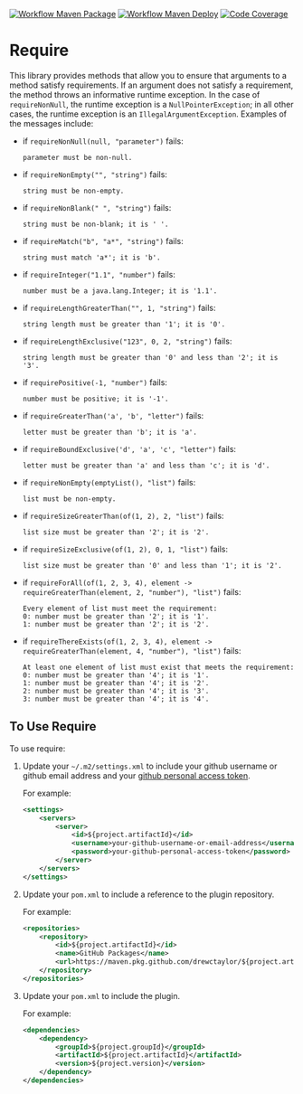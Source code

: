 [![Workflow Maven Package](https://github.com/drewctaylor/${project.artifactId}/workflows/workflow-maven-package/badge.svg)](https://github.com/drewctaylor/${project.artifactId}/workflows/workflow-maven-package/badge.svg)
[![Workflow Maven Deploy](https://github.com/drewctaylor/${project.artifactId}/workflows/workflow-maven-deploy/badge.svg)](https://github.com/drewctaylor/${project.artifactId}/workflows/workflow-maven-deploy/badge.svg)
[![Code Coverage](https://codecov.io/gh/drewctaylor/${project.artifactId}/branch/master/graph/badge.svg)](https://codecov.io/gh/drewctaylor/${project.artifactId})

# Require

This library provides methods that allow you to ensure that arguments to a method satisfy requirements. If an argument 
does not satisfy a requirement, the method throws an informative runtime exception. In the case of `requireNonNull`, the 
runtime exception is a `NullPointerException`; in all other cases, the runtime exception is an `IllegalArgumentException`. 
Examples of the messages include:

* if `requireNonNull(null, "parameter")` fails: 

  `parameter must be non-null.`

* if `requireNonEmpty("", "string")` fails: 

  `string must be non-empty.`

* if `requireNonBlank(" ", "string")` fails: 

  `string must be non-blank; it is ' '.`

* if `requireMatch("b", "a*", "string")` fails: 

  `string must match 'a*'; it is 'b'.`

* if `requireInteger("1.1", "number")` fails: 

  `number must be a java.lang.Integer; it is '1.1'.`

* if `requireLengthGreaterThan("", 1, "string")` fails: 

  `string length must be greater than '1'; it is '0'.`

* if `requireLengthExclusive("123", 0, 2, "string")` fails: 

  `string length must be greater than '0' and less than '2'; it is '3'.`

* if `requirePositive(-1, "number")` fails: 

  `number must be positive; it is '-1'.`

* if `requireGreaterThan('a', 'b', "letter")` fails: 

  `letter must be greater than 'b'; it is 'a'.`

* if `requireBoundExclusive('d', 'a', 'c', "letter")` fails: 

  `letter must be greater than 'a' and less than 'c'; it is 'd'.`

* if `requireNonEmpty(emptyList(), "list")` fails: 

  `list must be non-empty.`

* if `requireSizeGreaterThan(of(1, 2), 2, "list")` fails: 

  `list size must be greater than '2'; it is '2'.`

* if `requireSizeExclusive(of(1, 2), 0, 1, "list")` fails: 

  `list size must be greater than '0' and less than '1'; it is '2'.`

* if `requireForAll(of(1, 2, 3, 4), element -> requireGreaterThan(element, 2, "number"), "list")` fails: 

  ```
  Every element of list must meet the requirement:
  0: number must be greater than '2'; it is '1'.
  1: number must be greater than '2'; it is '2'.
  ```

* if `requireThereExists(of(1, 2, 3, 4), element -> requireGreaterThan(element, 4, "number"), "list")` fails: 

  ```
  At least one element of list must exist that meets the requirement:
  0: number must be greater than '4'; it is '1'.
  1: number must be greater than '4'; it is '2'.
  2: number must be greater than '4'; it is '3'.
  3: number must be greater than '4'; it is '4'.
  ```
    
## To Use Require

To use require:

1) Update your `~/.m2/settings.xml` to include your github username or github email address and your [github personal access token](https://help.github.com/en/github/authenticating-to-github/creating-a-personal-access-token-for-the-command-line).

    For example:

    ```xml
    <settings>
        <servers>
            <server>
                <id>${project.artifactId}</id>
                <username>your-github-username-or-email-address</username>
                <password>your-github-personal-access-token</password>
            </server>
        </servers>
    </settings>
    ```

2) Update your `pom.xml` to include a reference to the plugin repository.

    For example:

    ```xml
    <repositories>
        <repository>
            <id>${project.artifactId}</id>
            <name>GitHub Packages</name>
            <url>https://maven.pkg.github.com/drewctaylor/${project.artifactId}</url>
        </repository>
    </repositories>
    ```

3) Update your `pom.xml` to include the plugin. 

    For example:
    
    ```xml
    <dependencies>
        <dependency>
            <groupId>${project.groupId}</groupId>
            <artifactId>${project.artifactId}</artifactId>
            <version>${project.version}</version>
        </dependency>
    </dependencies>
    ```
